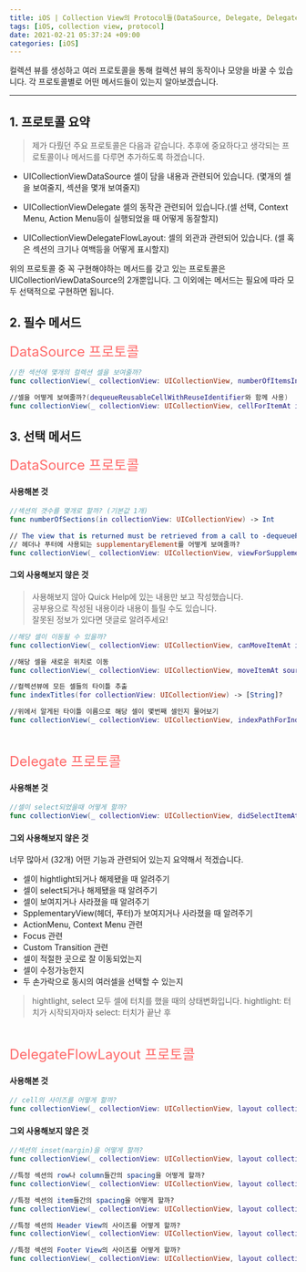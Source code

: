```yaml
---
title: iOS | Collection View의 Protocol들(DataSource, Delegate, DelegateFlowLayout)
tags: [iOS, collection view, protocol]
date: 2021-02-21 05:37:24 +09:00
categories: [iOS]
---
```


컬렉션 뷰를 생성하고 여러 프로토콜을 통해 컬렉션 뷰의 동작이나 모양을 바꿀 수 있습니다.
각 프로토콜별로 어떤 메서드들이 있는지 알아보겠습니다.

<!--more-->
---


## 1. 프로토콜 요약
>제가 다뤘던 주요 프로토콜은 다음과 같습니다.
추후에 중요하다고 생각되는 프로토콜이나 메서드를 다루면 추가하도록 하겠습니다.


- UICollectionViewDataSource
셀이 담을 내용과 관련되어 있습니다. (몇개의 셀을 보여줄지, 섹션을 몇개 보여줄지)

- UICollectionViewDelegate
셀의 동작관 관련되어 있습니다.(셀 선택, Context Menu, Action Menu등이 실행되었을 때 어떻게 동잘할지)

- UICollectionViewDelegateFlowLayout:
셀의 외관과 관련되어 있습니다. (셀 혹은 섹션의 크기나 여백등을 어떻게 표시할지)

위의 프로토콜 중 꼭 구현해야하는 메서드를 갖고 있는 프로토콜은 UICollectionViewDataSource의 2개뿐입니다.
그 이외에는 메서드는 필요에 따라 모두 선택적으로 구현하면 됩니다.

## 2. 필수 메서드

<span style="color:#FF6868; font-size: 1.5rem" >DataSource 프로토콜</span>


```swift
//한 섹션에 몇개의 컬렉션 셀을 보여줄까?
func collectionView(_ collectionView: UICollectionView, numberOfItemsInSection section: Int) -> Int

//셀을 어떻게 보여줄까?(dequeueReusableCellWithReuseIdentifier와 함께 사용)
func collectionView(_ collectionView: UICollectionView, cellForItemAt indexPath: IndexPath) -> UICollectionViewCell
```

## 3. 선택 메서드

<span style="color:#FF6868; font-size: 1.5rem" >DataSource 프로토콜</span>

#### 사용해본 것

```swift
//섹션의 갯수를 몇개로 할까? (기본값 1개)
func numberOfSections(in collectionView: UICollectionView) -> Int

// The view that is returned must be retrieved from a call to -dequeueReusableSupplementaryViewOfKind:withReuseIdentifier:forIndexPath:
// 헤더나 푸터에 사용되는 supplementaryElement를 어떻게 보여줄까?
func collectionView(_ collectionView: UICollectionView, viewForSupplementaryElementOfKind kind: String, at indexPath: IndexPath) -> UICollectionReusableView

```

#### 그외 사용해보지 않은 것
> 사용해보지 않아 Quick Help에 있는 내용만 보고 작성했습니다. \
공부용으로 작성된 내용이라 내용이 틀릴 수도 있습니다. \
잘못된 정보가 있다면 댓글로 알려주세요!

```swift
//해당 셀이 이동될 수 있을까?
func collectionView(_ collectionView: UICollectionView, canMoveItemAt indexPath: IndexPath) -> Bool

//해당 셀을 새로운 위치로 이동
func collectionView(_ collectionView: UICollectionView, moveItemAt sourceIndexPath: IndexPath, to destinationIndexPath: IndexPath)

//컬렉션뷰에 모든 셀들의 타이틀 추출
func indexTitles(for collectionView: UICollectionView) -> [String]?

//위에서 알게된 타이틀 이름으로 해당 셀이 몇번째 셀인지 물어보기
func collectionView(_ collectionView: UICollectionView, indexPathForIndexTitle title: String, at index: Int) -> IndexPath
```


<br/>

<span style="color:#FF6868; font-size: 1.5rem" >Delegate 프로토콜</span>

#### 사용해본 것
```swift
//셀이 select되었을때 어떻게 할까?
func collectionView(_ collectionView: UICollectionView, didSelectItemAt indexPath: IndexPath)
```


#### 그외 사용해보지 않은 것

너무 많아서 (32개) 어떤 기능과 관련되어 있는지 요약해서 적겠습니다.

- 셀이 hightlight되거나 해제됐을 때 알려주기
- 셀이 select되거나 해제됐을 때 알려주기
- 셀이 보여지거나 사라졌을 때 알려주기
- SpplementaryView(헤더, 푸터)가 보여지거나 사라졌을 때 알려주기
- ActionMenu, Context Menu 관련
- Focus 관련
- Custom Transition 관련
- 셀이 적절한 곳으로 잘 이동되었는지
- 셀이 수정가능한지
- 두 손가락으로 동시의 여러셀을 선택할 수 있는지

> hightlight, select 모두 셀에 터치를 했을 때의 상태변화입니다.
hightlight: 터치가 시작되자마자
select: 터치가 끝난 후

<br/>

<span style="color:#FF6868; font-size: 1.5rem" >DelegateFlowLayout 프로토콜</span>


#### 사용해본 것
```swift
// cell의 사이즈를 어떻게 할까?
func collectionView(_ collectionView: UICollectionView, layout collectionViewLayout: UICollectionViewLayout, sizeForItemAt indexPath: IndexPath) -> CGSize
```

#### 그외 사용해보지 않은 것

```swift
//섹션의 inset(margin)을 어떻게 할까?
func collectionView(_ collectionView: UICollectionView, layout collectionViewLayout: UICollectionViewLayout, insetForSectionAt section: Int) -> UIEdgeInsets

//특정 섹션의 row나 column들간의 spacing을 어떻게 할까?
func collectionView(_ collectionView: UICollectionView, layout collectionViewLayout: UICollectionViewLayout, minimumLineSpacingForSectionAt section: Int) -> CGFloat

//특정 섹션의 item들간의 spacing을 어떻게 할까?
func collectionView(_ collectionView: UICollectionView, layout collectionViewLayout: UICollectionViewLayout, minimumInteritemSpacingForSectionAt section: Int) -> CGFloat

//특정 섹션의 Header View의 사이즈를 어떻게 할까?
func collectionView(_ collectionView: UICollectionView, layout collectionViewLayout: UICollectionViewLayout, referenceSizeForHeaderInSection section: Int) -> CGSize

//특정 섹션의 Footer View의 사이즈를 어떻게 할까?
func collectionView(_ collectionView: UICollectionView, layout collectionViewLayout: UICollectionViewLayout, referenceSizeForFooterInSection section: Int) -> CGSize
```
